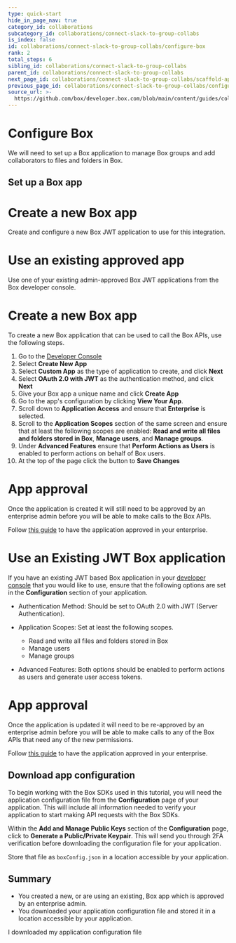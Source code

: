 ```yaml
---
type: quick-start
hide_in_page_nav: true
category_id: collaborations
subcategory_id: collaborations/connect-slack-to-group-collabs
is_index: false
id: collaborations/connect-slack-to-group-collabs/configure-box
rank: 2
total_steps: 6
sibling_id: collaborations/connect-slack-to-group-collabs
parent_id: collaborations/connect-slack-to-group-collabs
next_page_id: collaborations/connect-slack-to-group-collabs/scaffold-application-code
previous_page_id: collaborations/connect-slack-to-group-collabs/configure-slack
source_url: >-
  https://github.com/box/developer.box.com/blob/main/content/guides/collaborations/connect-slack-to-group-collabs/2-configure-box.md
---
```

# Configure Box

We will need to set up a Box application to manage Box groups and add
collaborators to files and folders in Box.

## Set up a Box app

<Grid columns='2'>

<Choose option='box.app_type' value='create_new' color='blue'>

# Create a new Box app

Create and configure a new Box JWT application to use for this integration.

</Choose>

<Choose option='box.app_type' value='use_own' color='blue'>

# Use an existing approved app

Use one of your existing admin-approved Box JWT applications from the Box
developer console.

</Choose>

</Grid>

<Choice option='box.app_type' value='create_new' color='none'>

# Create a new Box app

To create a new Box application that can be used to call the Box APIs, use
the following steps.

1. Go to the [Developer Console][devconsole]
2. Select **Create New App**
3. Select **Custom App** as the type of application to create, and click **Next**
4. Select **OAuth 2.0 with JWT** as the authentication method, and click **Next**
5. Give your Box app a unique name and click **Create App**
6. Go to the app's configuration by clicking **View Your App**.
7. Scroll down to **Application Access** and ensure that **Enterprise** is selected.
8. Scroll to the **Application Scopes** section of the same screen and ensure that at least the following scopes are enabled: **Read and write all files and folders stored in Box**, **Manage users**, and **Manage groups**.
9. Under **Advanced Features** ensure that **Perform Actions as Users** is enabled to perform actions on behalf of Box users.
10. At the top of the page click the button to **Save Changes**

<Message type='warning'>

# App approval

Once the application is created it will still need to be approved by an
enterprise admin before you will be able to make calls to the Box APIs.

Follow [this guide](g://authorization/custom-app-approval) to have the
application approved in your enterprise.

</Message>

</Choice>

<Choice option='box.app_type' value='use_own' color='none'>

# Use an Existing JWT Box application

If you have an existing JWT based Box application in your
[developer console][devconsole] that you would like to use, ensure that the
following options are set in the **Configuration** section of your
application.

* Authentication Method: Should be set to OAuth 2.0 with JWT (Server Authentication).
* Application Scopes: Set at least the following scopes.
    * Read and write all files and folders stored in Box
    * Manage users
    * Manage groups
* Advanced Features: Both options should be enabled to perform actions as users and generate user access tokens.

  <Message type='warning'>

# App approval

Once the application is updated it will need to be re-approved by an
enterprise admin before you will be able to make calls to any of the Box
APIs that need any of the new permissions.

Follow [this guide](g://authorization/custom-app-approval) to have the
application approved in your enterprise.

</Message>

</Choice>

## Download app configuration

To begin working with the Box SDKs used in this tutorial, you will need the
application configuration file from the **Configuration** page of your
application. This will include all information needed to verify your
application to start making API requests with the Box SDKs.

Within the **Add and Manage Public Keys** section of the **Configuration**
page, click to **Generate a Public/Private Keypair**. This will send you
through 2FA verification before downloading the configuration file for your
application.

Store that file as `boxConfig.json` in a location accessible by your
application.

## Summary

* You created a new, or are using an existing, Box app which is approved by an enterprise admin.
* You downloaded your application configuration file and stored it in a location accessible by your application.

<Observe option='box.app_type' value='use_own,create_new'>

<Next>

I downloaded my application configuration file

</Next>

</Observe>

[devconsole]: https://cloud.app.box.com/developers/console